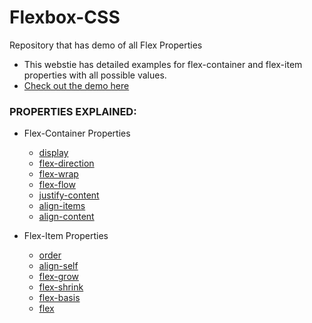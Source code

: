 # Flexbox-CSS
Repository that has demo of all Flex Properties

- This webstie has detailed examples for flex-container and flex-item properties with all possible values.
- [Check out the demo here](https://demo-flexbox.netlify.app/)


### PROPERTIES EXPLAINED:
- Flex-Container Properties
  - [display](https://demo-flexbox.netlify.app/display.html)
  - [flex-direction](https://demo-flexbox.netlify.app/flexdirection)
  - [flex-wrap](https://demo-flexbox.netlify.app/flexwrap)
  - [flex-flow](https://demo-flexbox.netlify.app/flexflow)
  - [justify-content](https://demo-flexbox.netlify.app/justifycontent)
  - [align-items](https://demo-flexbox.netlify.app/alignitems)
  - [align-content](https://demo-flexbox.netlify.app/aligncontent)

- Flex-Item Properties
  - [order](https://demo-flexbox.netlify.app/order.html)
  - [align-self](https://demo-flexbox.netlify.app/alignself)
  - [flex-grow](https://demo-flexbox.netlify.app/flexgrow)
  - [flex-shrink](https://demo-flexbox.netlify.app/flexshrink)
  - [flex-basis](https://demo-flexbox.netlify.app/flexbasis)
  - [flex](https://demo-flexbox.netlify.app/flex.html)

